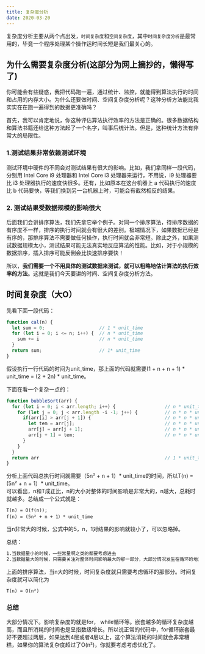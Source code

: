 ```yaml
---
title: 复杂度分析
date: 2020-03-20
---
```

复杂度分析主要从两个点出发，`时间复杂度`和`空间复杂度`，其中`时间复杂度分析`是最常用的，毕竟一个程序处理某个操作运时间长短是我们最关心的。

## 为什么需要复杂度分析(这部分为网上摘抄的，懒得写了)
你可能会有些疑惑，我把代码跑一遍，通过统计、监控，就能得到算法执行的时间和占用的内存大小。为什么还要做时间、空间复杂度分析呢？这种分析方法能比我实实在在跑一遍得到的数据更准确吗？

首先，我可以肯定地说，你这种评估算法执行效率的方法是正确的。很多数据结构和算法书籍还给这种方法起了一个名字，叫事后统计法。但是，这种统计方法有非常大的局限性。

### 1.测试结果非常依赖测试环境
测试环境中硬件的不同会对测试结果有很大的影响。比如，我们拿同样一段代码，分别用 Intel Core i9 处理器和 Intel Core i3 处理器来运行，不用说，i9 处理器要比 i3 处理器执行的速度快很多。还有，比如原本在这台机器上 a 代码执行的速度比 b 代码要快，等我们换到另一台机器上时，可能会有截然相反的结果。

### 2. 测试结果受数据规模的影响很大
后面我们会讲排序算法，我们先拿它举个例子。对同一个排序算法，待排序数据的有序度不一样，排序的执行时间就会有很大的差别。极端情况下，如果数据已经是有序的，那排序算法不需要做任何操作，执行时间就会非常短。除此之外，如果测试数据规模太小，测试结果可能无法真实地反应算法的性能。比如，对于小规模的数据排序，插入排序可能反倒会比快速排序要快！

所以，**我们需要一个不用具体的测试数据来测试，就可以粗略地估计算法的执行效率的方法**。这就是我们今天要讲的时间、空间复杂度分析方法。

 ## 时间复杂度（大O）
先看下面一段代码：
```js
function cal(n) {
  let sum = 0;                    // 1 * unit_time
  for (let i = 0; i <= n; i++) {  // n * unit_time
    sum += i                      // n * unit_time
  }
  return sum;                     // 1* unit_time
}
```
假设执行一行代码的时间为unit_time，那上面的代码就需要(1 + n + n + 1) * unit_time = (2 + 2n) * unit_time。

下面在看一个复杂一点的：
```js
function bubbleSort(arr) {
  for (let i = 0; i < arr.length; i++) {                  // n * unit_time
    for (let j = 0; j < arr.length -i -1; j++) {          // n * n * unit_time
      if(arr[i] > arr[j + 1]) {                           // n * n * unit_time
        let tem = arr[j];                                 // n * n * unit_time
        arr[j] = arr[j + 1];                              // n * n * unit_time
        arr[j + 1] = tem;                                 // n * n * unit_time
      }
    }
  }
  return arr                                              // 1 * unit_time
}
```
分析上面代码总执行时间就需要（5n² + n + 1）* unit_time的时间，所以T(n) = (5n² + n + 1）* unit_time。  
可以看出，n和T成正比，n的大小对整体的时间影响是非常大的，n越大，总耗时就越多。总结成一个公式就是：  
```
T(n) = O(f(n));
f(n) = (5n² + n + 1）* unit_time
```
当n非常大的时候，公式中的5，n，1对结果的影响就较小了，可以忽略掉。   

<!-- **总结就是：分析一个算法的时间复杂度的时候，我们只需要关注代码执行过程中，对整体时间影响最大的那一段代码，大部分情况发生在循环部分**     -->
总结：
```md
1.当数据量小的时候，一些常量啊之类的都要考虑进去
2.当数据量大的时候，只需要关注对整体时间影响最大的那一部分，大部分情况发生在循环的地方
```

上面的排序算法，当n大的时候，时间复杂度就只需要考虑循环的那部分。时间复杂度就可以简化为
```
T(n) = O(n²)
```

### 总结
大部分情况下。影响复杂度的就是for， while循环等。嵌套越多的循环复杂度越高，而且所消耗的时间也是呈指数级增长。所以说正常的代码中，for循环嵌套最好不要超过两层，如果达到4层或者4层以上，这个算法消耗的时间就会非常糟糕，如果你的算法复杂度超过了O(n²)，你就要考虑考虑优化了。